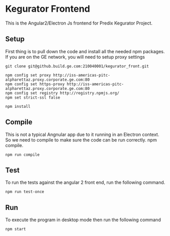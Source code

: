 # Kegurator Frontend
This is the Angular2/Electron Js frontend for Predix Kegurator Project. 

## Setup
First thing is to pull down the code and install all the needed npm packages. If you are on the GE network, you will need to setup proxy settings
```
git clone git@github.build.ge.com:210040001/kegurator_front.git

npm config set proxy http://iss-americas-pitc-alpharettaz.proxy.corporate.ge.com:80
npm config set https-proxy http://iss-americas-pitc-alpharettaz.proxy.corporate.ge.com:80
npm config set registry http://registry.npmjs.org/
npm set strict-ssl false

npm install

```
## Compile
This is not a typical Angnular app due to it running in an Electron context. So we need to compile to make sure the code can be run correctly.
npm compile. 

```
npm run compile
```

## Test 
To run the tests against the angular 2 front end, run the following command. 
```
npm run test-once 
```

## Run 
To execute the program in desktop mode then run the following command 
```
npm start
```
